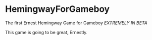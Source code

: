 # HemingwayForGameboy
The first Ernest Hemingway Game for Gameboy
*EXTREMELY IN BETA*

This game is going to be great, Ernestly.
